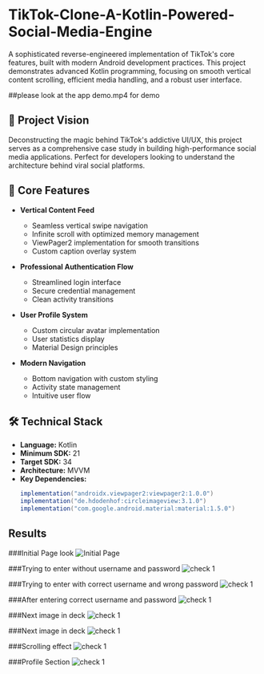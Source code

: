 # TikTok-Clone-A-Kotlin-Powered-Social-Media-Engine
A sophisticated reverse-engineered implementation of TikTok's core features, built with modern Android development practices. This project demonstrates advanced Kotlin programming, focusing on smooth vertical content scrolling, efficient media handling, and a robust user interface.

##please look at the app demo.mp4 for demo

## 🎯 Project Vision
Deconstructing the magic behind TikTok's addictive UI/UX, this project serves as a comprehensive case study in building high-performance social media applications. Perfect for developers looking to understand the architecture behind viral social platforms.

## 🚀 Core Features

- **Vertical Content Feed**
  - Seamless vertical swipe navigation
  - Infinite scroll with optimized memory management
  - ViewPager2 implementation for smooth transitions
  - Custom caption overlay system

- **Professional Authentication Flow**
  - Streamlined login interface
  - Secure credential management
  - Clean activity transitions

- **User Profile System**
  - Custom circular avatar implementation
  - User statistics display
  - Material Design principles

- **Modern Navigation**
  - Bottom navigation with custom styling
  - Activity state management
  - Intuitive user flow

## 🛠️ Technical Stack

- **Language:** Kotlin
- **Minimum SDK:** 21
- **Target SDK:** 34
- **Architecture:** MVVM
- **Key Dependencies:**
  ```gradle
  implementation("androidx.viewpager2:viewpager2:1.0.0")
  implementation("de.hdodenhof:circleimageview:3.1.0")
  implementation("com.google.android.material:material:1.5.0")

## Results
###Initial Page look
![Initial Page](initial%20screen.jpg)

###Trying to enter without username and password
![check 1](without%20id%20and%20password.jpg)

###Trying to enter with correct username and  wrong password
![check 1](with%20wrong%20password.jpg)

###After entering correct username and password
![check 1](home%20page.jpg)

###Next image in deck
![check 1](next%20imge.jpg)

###Next image in deck
![check 1](next%20imge.jpg)

###Scrolling effect
![check 1](home%20scrolling.jpg)

###Profile Section
![check 1](profile%20page.jpg)


